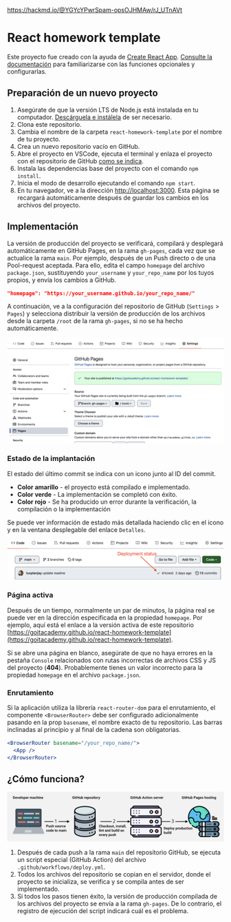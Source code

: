 https://hackmd.io/@YGYcYPwrSpam-opsOJHMAw/rJ_UTnAVt


# React homework template

Este proyecto fue creado con la ayuda de
[Create React App](https://github.com/facebook/create-react-app). [Consulte la documentación](https://facebook.github.io/create-react-app/docs/getting-started) para familiarizarse con las funciones opcionales y configurarlas.

## Preparación de un nuevo proyecto

1. Asegúrate de que la versión LTS de Node.js está instalada en tu computador.
   [Descárguela e instálela](https://nodejs.org/en/) de ser necesario.
2. Clona este repositorio.
3. Cambia el nombre de la carpeta `react-homework-template` por el nombre de tu proyecto.
4. Crea un nuevo repositorio vacío en GitHub.
5. Abre el proyecto en VSCode, ejecuta el terminal y enlaza el proyecto con el repositorio de GitHub
   [como se indica](https://docs.github.com/en/get-started/getting-started-with-git/managing-remote-repositories#changing-a-remote-repositorys-url).
6. Instala las dependencias base del proyecto con el comando `npm install`.
7. Inicia el modo de desarrollo ejecutando el comando `npm start`.
8. En tu navegador, ve a la dirección [http://localhost:3000](http://localhost:3000).
   Esta página se recargará automáticamente después de guardar los cambios en los archivos del proyecto.

## Implementación

La versión de producción del proyecto se verificará, compilará y desplegará 
automáticamente en GitHub Pages, en la rama `gh-pages`, cada vez que se actualice
la rama `main`. Por ejemplo, después de un Push directo o de una Pool-request
aceptada. Para ello, edita el campo `homepage` del archivo `package.json`, 
sustituyendo `your_username` y `your_repo_name` por los tuyos propios, y envía 
los cambios a GitHub.

```json
"homepage": "https://your_username.github.io/your_repo_name/"
```

A continuación, ve a la configuración del repositorio de GitHub (`Settings` > 
`Pages`) y selecciona distribuir la versión de producción de los archivos desde la
carpeta `/root` de la rama `gh-pages`, si no se ha hecho automáticamente.

![GitHub Pages settings](./assets/repo-settings.png)

### Estado de la implantación

El estado del último commit se indica con un icono junto al ID del commit.

- **Color amarillo** - el proyecto está compilado e implementado.
- **Color verde** - La implementación se completó con éxito.
- **Color rojo** - Se ha producido un error durante la verificación, la compilación o la implementación

Se puede ver información de estado más detallada haciendo clic en el icono y 
en la ventana desplegable del enlace `Detalles`.

![Deployment status](./assets/status.png)

### Página activa

Después de un tiempo, normalmente un par de minutos, la página real se puede ver
en la dirección especificada en la propiedad `homepage`. Por ejemplo, aquí está 
el enlace a la versión activa de este repositorio
[https://goitacademy.github.io/react-homework-template](https://goitacademy.github.io/react-homework-template).

Si se abre una página en blanco, asegúrate de que no haya errores en la pestaña
`Console` relacionados con rutas incorrectas de archivos CSS y JS del proyecto
(**404**). Probablemente tienes un valor incorrecto para la propiedad `homepage`
en el archivo `package.json`.

### Enrutamiento

Si la aplicación utiliza la librería `react-router-dom` para el enrutamiento,
el componente `<BrowserRouter>` debe ser configurado adicionalmente pasando en
la prop `basename`, el nombre exacto de tu repositorio. Las barras inclinadas 
al principio y al final de la cadena son obligatorias.

```jsx
<BrowserRouter basename="/your_repo_name/">
  <App />
</BrowserRouter>
```

## ¿Cómo funciona?

![How it works](./assets/how-it-works.png)

1. Después de cada push a la rama `main` del repositorio GitHub, se ejecuta un 
   script especial (GitHub Action) del archivo `.github/workflows/deploy.yml`.
2. Todos los archivos del repositorio se copian en el servidor, donde el 
   proyecto se inicializa, se verifica y se compila antes de ser implementado.
3. Si todos los pasos tienen éxito, la versión de producción compilada de los
   archivos del proyecto se envía a la rama `gh-pages`. De lo contrario, el 
   registro de ejecución del script indicará cuál es el problema.
